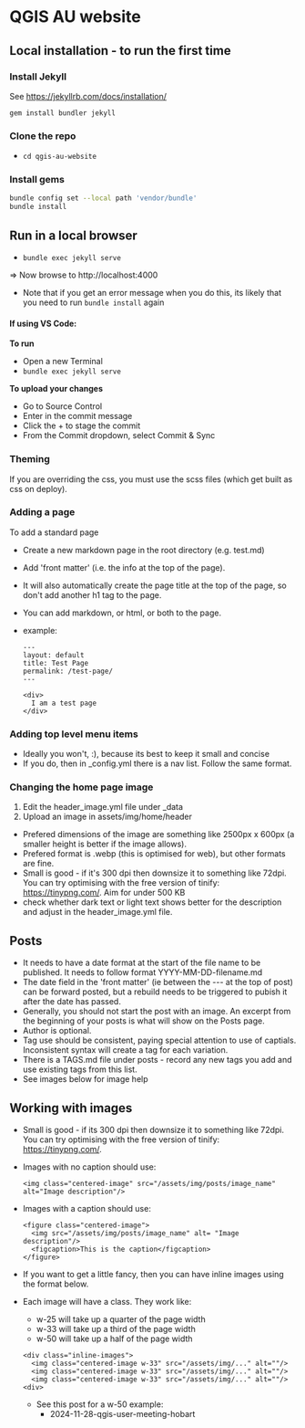 # QGIS AU website

## Local installation - to run the first time

### Install Jekyll

See https://jekyllrb.com/docs/installation/

`gem install bundler jekyll`

### Clone the repo
* `cd qgis-au-website`

### Install gems

```bash
bundle config set --local path 'vendor/bundle'
bundle install
```

## Run in a local browser

* `bundle exec jekyll serve`

=> Now browse to http://localhost:4000

- Note that if you get an error message when you do this, its likely that you need to run ```bundle install``` again

#### If using VS Code:

**To run**
* Open a new Terminal
* `bundle exec jekyll serve`

**To upload your changes**
* Go to Source Control
* Enter in the commit message
* Click the + to stage the commit
* From the Commit dropdown, select Commit & Sync

### Theming
If you are overriding the css, you must use the scss files (which get built as css on deploy).

### Adding a page

To add a standard page
- Create a new markdown page in the root directory (e.g. test.md)
- Add 'front matter' (i.e. the info at the top of the page).
- It will also automatically create the page title at the top of the page, so don't add another h1 tag to the page.
- You can add markdown, or html, or both to the page.
- example:

  ```
  ---
  layout: default
  title: Test Page
  permalink: /test-page/
  ---

  <div>
    I am a test page
  </div>

  ```

### Adding top level menu items
- Ideally you won't, :), because its best to keep it small and concise
- If you do, then in _config.yml there is a nav list. Follow the same format.

### Changing the home page image

1. Edit the header_image.yml file under _data
2. Upload an image in assets/img/home/header
  - Prefered dimensions of the image are something like 2500px x 600px (a smaller height is better if the image allows).
  - Prefered format is .webp (this is optimised for web), but other formats are fine.
  - Small is good - if it's 300 dpi then downsize it to something like 72dpi. You can try optimising with the free version of tinify: https://tinypng.com/. Aim for under 500 KB
  - check whether dark text or light text shows better for the description and adjust in the header_image.yml file.


## Posts

- It needs to have a date format at the start of the file name to be published. It needs to follow format YYYY-MM-DD-filename.md
- The date field in the 'front matter' (ie between the --- at the top of post) can be forward posted, but a rebuild needs to be triggered to pubish it after the date has passed.
- Generally, you should not start the post with an image. An excerpt from the beginning of your posts is what will show on the Posts page.
- Author is optional.
- Tag use should be consistent, paying special attention to use of captials. Inconsistent syntax will create a tag for each variation.
- There is a TAGS.md file under posts - record any new tags you add and use existing tags from this list.
- See images below for image help


## Working with images
-  Small is good - if its 300 dpi then downsize it to something like 72dpi. You can try optimising with the free version of tinify: https://tinypng.com/.
- Images with no caption should use:
  ```
  <img class="centered-image" src="/assets/img/posts/image_name" alt="Image description"/>
  ```
- Images with a caption should use:
    ```
    <figure class="centered-image">
      <img src="/assets/img/posts/image_name" alt= "Image description"/>
      <figcaption>This is the caption</figcaption>
    </figure>
    ```
- If you want to get a little fancy, then you can have inline images using the format below.
- Each image will have a class. They work like:
  - w-25 will take up a quarter of the page width
  - w-33 will take up a third of the page width
  - w-50 will take up a half of the page width

  ```
  <div class="inline-images">
    <img class="centered-image w-33" src="/assets/img/..." alt=""/>
    <img class="centered-image w-33" src="/assets/img/..." alt=""/>
    <img class="centered-image w-33" src="/assets/img/..." alt=""/>
  <div>
  ```

  - See this post for a w-50 example:
    - 2024-11-28-qgis-user-meeting-hobart
